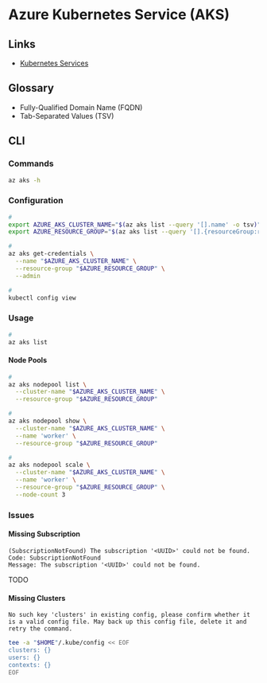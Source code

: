 # Azure Kubernetes Service (AKS)

<!--
https://app.pluralsight.com/paths/skills/managing-and-orchestrating-containers-with-azure-kubernetes-service-aks
-->

## Links

- [Kubernetes Services](https://portal.azure.com/#view/HubsExtension/BrowseResource/resourceType/Microsoft.ContainerService%2FmanagedClusters)

## Glossary

- Fully-Qualified Domain Name (FQDN)
- Tab-Separated Values (TSV)

## CLI

### Commands

```sh
az aks -h
```

### Configuration

```sh
#
export AZURE_AKS_CLUSTER_NAME="$(az aks list --query '[].name' -o tsv)"
export AZURE_RESOURCE_GROUP="$(az aks list --query '[].{resourceGroup:resourceGroup}' -o tsv)"

#
az aks get-credentials \
  --name "$AZURE_AKS_CLUSTER_NAME" \
  --resource-group "$AZURE_RESOURCE_GROUP" \
  --admin

#
kubectl config view
```

### Usage

```sh
#
az aks list
```

<!--
az aks create \
  --name "$AZURE_AKS_CLUSTER_NAME" \
  --resource-group "$AZURE_RESOURCE_GROUP" \
  --network-plugin azure \
  --node-count 3

az aks nodepool add \
  --cluster-name "$AZURE_AKS_CLUSTER_NAME" \
  --resource-group "$AZURE_RESOURCE_GROUP" \
  --name systempool \
  --mode system \
  --node-count 1 \
  --node-taints "CriticalAddonsOnly=true:NoSchedule" \
  --no-wait

az aks nodepool add \
  --cluster-name "$AZURE_AKS_CLUSTER_NAME" \
  --resource-group "$AZURE_RESOURCE_GROUP" \
  --name userpool \
  --mode user \
  --node-count 2 \
  --node-taints "node.cilium.io/agent-not-ready=true:NoExecute" \
  --no-wait

az aks nodepool delete \
  --cluster-name "$AZURE_AKS_CLUSTER_NAME" \
  --resource-group "$AZURE_RESOURCE_GROUP" \
  --name "" \
  --no-wait
-->

#### Node Pools

```sh
#
az aks nodepool list \
  --cluster-name "$AZURE_AKS_CLUSTER_NAME" \
  --resource-group "$AZURE_RESOURCE_GROUP"

#
az aks nodepool show \
  --cluster-name "$AZURE_AKS_CLUSTER_NAME" \
  --name 'worker' \
  --resource-group "$AZURE_RESOURCE_GROUP"

#
az aks nodepool scale \
  --cluster-name "$AZURE_AKS_CLUSTER_NAME" \
  --name 'worker' \
  --resource-group "$AZURE_RESOURCE_GROUP" \
  --node-count 3
```

### Issues

#### Missing Subscription

```log
(SubscriptionNotFound) The subscription '<UUID>' could not be found.
Code: SubscriptionNotFound
Message: The subscription '<UUID>' could not be found.
```

TODO

#### Missing Clusters

```log
No such key 'clusters' in existing config, please confirm whether it is a valid config file. May back up this config file, delete it and retry the command.
```

```sh
tee -a "$HOME"/.kube/config << EOF
clusters: {}
users: {}
contexts: {}
EOF
```
